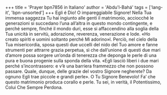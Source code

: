 +++
title = 'Prayer bpn7856 in Italiano'
author = 'Abdu'l-Bahá'
tags = ['lang-it', 'bpn-unsorted']
+++
Egli é Dio!
O impareggiabile Signore! Nella Tua immensa saggezza Tu hai ingiunto alle genti il matrimonio, acciocché le generazioni si succedano l’una all’altra in questo mondo contingente, e perché sempre, finché il mondo duri, esse si affaccendino alla soglia della Tua unicità in servitù, adorazione, reverenza, venerazione e lode. «Ho creato spiriti e uomini soltanto perché Mi adorino»l. Perciò, nel cielo della Tua misericordia, sposa questi due uccelli del nido del Tuo amore e fanne strumenti per attrarre grazia perpetua, sì che dall’unione di questi due mari d’amore possa sorgere un’onda di tenerezza che deponga le perle di una pura e buona progenie sulla sponda della vita. «Egli lasciò liberi i due mari perché s’incontrassero: e v’è una barriera frammezzo che non possono passare. Quale, dunque, delle grazie del vostro Signore negherete? Da ognuno Egli trae piccole e grandi perle».
O Tu Signore Benevolo! Fa’ che questo matrimonio produca corallo e perle. Tu sei, in verità, il Potentissimo, Colui Che Sempre Perdona.
